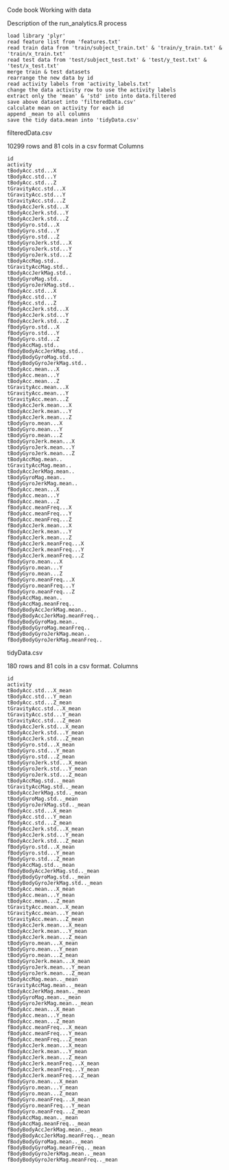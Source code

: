Code book
Working with data

Description of the run_analytics.R process

    load library 'plyr'
    read feature list from 'features.txt'
    read train data from 'train/subject_train.txt' & 'train/y_train.txt' & 'train/x_train.txt'
    read test data from 'test/subject_test.txt' & 'test/y_test.txt' & 'test/x_test.txt'
    merge train & test datasets
    rearrange the new data by id
    read activity labels from 'activity_labels.txt'
    change the data activity row to use the activity labels
    extract only the 'mean' & 'std' into into data.filtered
    save above dataset into 'filteredData.csv'
    calculate mean on activity for each id
    append _mean to all columns
    save the tidy data.mean into 'tidyData.csv'

filteredData.csv

10299 rows and 81 cols in a csv format
Columns

    id
    activity
    tBodyAcc.std...X
    tBodyAcc.std...Y
    tBodyAcc.std...Z
    tGravityAcc.std...X
    tGravityAcc.std...Y
    tGravityAcc.std...Z
    tBodyAccJerk.std...X
    tBodyAccJerk.std...Y
    tBodyAccJerk.std...Z
    tBodyGyro.std...X
    tBodyGyro.std...Y
    tBodyGyro.std...Z
    tBodyGyroJerk.std...X
    tBodyGyroJerk.std...Y
    tBodyGyroJerk.std...Z
    tBodyAccMag.std..
    tGravityAccMag.std..
    tBodyAccJerkMag.std..
    tBodyGyroMag.std..
    tBodyGyroJerkMag.std..
    fBodyAcc.std...X
    fBodyAcc.std...Y
    fBodyAcc.std...Z
    fBodyAccJerk.std...X
    fBodyAccJerk.std...Y
    fBodyAccJerk.std...Z
    fBodyGyro.std...X
    fBodyGyro.std...Y
    fBodyGyro.std...Z
    fBodyAccMag.std..
    fBodyBodyAccJerkMag.std..
    fBodyBodyGyroMag.std..
    fBodyBodyGyroJerkMag.std..
    tBodyAcc.mean...X
    tBodyAcc.mean...Y
    tBodyAcc.mean...Z
    tGravityAcc.mean...X
    tGravityAcc.mean...Y
    tGravityAcc.mean...Z
    tBodyAccJerk.mean...X
    tBodyAccJerk.mean...Y
    tBodyAccJerk.mean...Z
    tBodyGyro.mean...X
    tBodyGyro.mean...Y
    tBodyGyro.mean...Z
    tBodyGyroJerk.mean...X
    tBodyGyroJerk.mean...Y
    tBodyGyroJerk.mean...Z
    tBodyAccMag.mean..
    tGravityAccMag.mean..
    tBodyAccJerkMag.mean..
    tBodyGyroMag.mean..
    tBodyGyroJerkMag.mean..
    fBodyAcc.mean...X
    fBodyAcc.mean...Y
    fBodyAcc.mean...Z
    fBodyAcc.meanFreq...X
    fBodyAcc.meanFreq...Y
    fBodyAcc.meanFreq...Z
    fBodyAccJerk.mean...X
    fBodyAccJerk.mean...Y
    fBodyAccJerk.mean...Z
    fBodyAccJerk.meanFreq...X
    fBodyAccJerk.meanFreq...Y
    fBodyAccJerk.meanFreq...Z
    fBodyGyro.mean...X
    fBodyGyro.mean...Y
    fBodyGyro.mean...Z
    fBodyGyro.meanFreq...X
    fBodyGyro.meanFreq...Y
    fBodyGyro.meanFreq...Z
    fBodyAccMag.mean..
    fBodyAccMag.meanFreq..
    fBodyBodyAccJerkMag.mean..
    fBodyBodyAccJerkMag.meanFreq..
    fBodyBodyGyroMag.mean..
    fBodyBodyGyroMag.meanFreq..
    fBodyBodyGyroJerkMag.mean..
    fBodyBodyGyroJerkMag.meanFreq..

tidyData.csv

180 rows and 81 cols in a csv format.
Columns

    id
    activity
    tBodyAcc.std...X_mean
    tBodyAcc.std...Y_mean
    tBodyAcc.std...Z_mean
    tGravityAcc.std...X_mean
    tGravityAcc.std...Y_mean
    tGravityAcc.std...Z_mean
    tBodyAccJerk.std...X_mean
    tBodyAccJerk.std...Y_mean
    tBodyAccJerk.std...Z_mean
    tBodyGyro.std...X_mean
    tBodyGyro.std...Y_mean
    tBodyGyro.std...Z_mean
    tBodyGyroJerk.std...X_mean
    tBodyGyroJerk.std...Y_mean
    tBodyGyroJerk.std...Z_mean
    tBodyAccMag.std.._mean
    tGravityAccMag.std.._mean
    tBodyAccJerkMag.std.._mean
    tBodyGyroMag.std.._mean
    tBodyGyroJerkMag.std.._mean
    fBodyAcc.std...X_mean
    fBodyAcc.std...Y_mean
    fBodyAcc.std...Z_mean
    fBodyAccJerk.std...X_mean
    fBodyAccJerk.std...Y_mean
    fBodyAccJerk.std...Z_mean
    fBodyGyro.std...X_mean
    fBodyGyro.std...Y_mean
    fBodyGyro.std...Z_mean
    fBodyAccMag.std.._mean
    fBodyBodyAccJerkMag.std.._mean
    fBodyBodyGyroMag.std.._mean
    fBodyBodyGyroJerkMag.std.._mean
    tBodyAcc.mean...X_mean
    tBodyAcc.mean...Y_mean
    tBodyAcc.mean...Z_mean
    tGravityAcc.mean...X_mean
    tGravityAcc.mean...Y_mean
    tGravityAcc.mean...Z_mean
    tBodyAccJerk.mean...X_mean
    tBodyAccJerk.mean...Y_mean
    tBodyAccJerk.mean...Z_mean
    tBodyGyro.mean...X_mean
    tBodyGyro.mean...Y_mean
    tBodyGyro.mean...Z_mean
    tBodyGyroJerk.mean...X_mean
    tBodyGyroJerk.mean...Y_mean
    tBodyGyroJerk.mean...Z_mean
    tBodyAccMag.mean.._mean
    tGravityAccMag.mean.._mean
    tBodyAccJerkMag.mean.._mean
    tBodyGyroMag.mean.._mean
    tBodyGyroJerkMag.mean.._mean
    fBodyAcc.mean...X_mean
    fBodyAcc.mean...Y_mean
    fBodyAcc.mean...Z_mean
    fBodyAcc.meanFreq...X_mean
    fBodyAcc.meanFreq...Y_mean
    fBodyAcc.meanFreq...Z_mean
    fBodyAccJerk.mean...X_mean
    fBodyAccJerk.mean...Y_mean
    fBodyAccJerk.mean...Z_mean
    fBodyAccJerk.meanFreq...X_mean
    fBodyAccJerk.meanFreq...Y_mean
    fBodyAccJerk.meanFreq...Z_mean
    fBodyGyro.mean...X_mean
    fBodyGyro.mean...Y_mean
    fBodyGyro.mean...Z_mean
    fBodyGyro.meanFreq...X_mean
    fBodyGyro.meanFreq...Y_mean
    fBodyGyro.meanFreq...Z_mean
    fBodyAccMag.mean.._mean
    fBodyAccMag.meanFreq.._mean
    fBodyBodyAccJerkMag.mean.._mean
    fBodyBodyAccJerkMag.meanFreq.._mean
    fBodyBodyGyroMag.mean.._mean
    fBodyBodyGyroMag.meanFreq.._mean
    fBodyBodyGyroJerkMag.mean.._mean
    fBodyBodyGyroJerkMag.meanFreq.._mean
